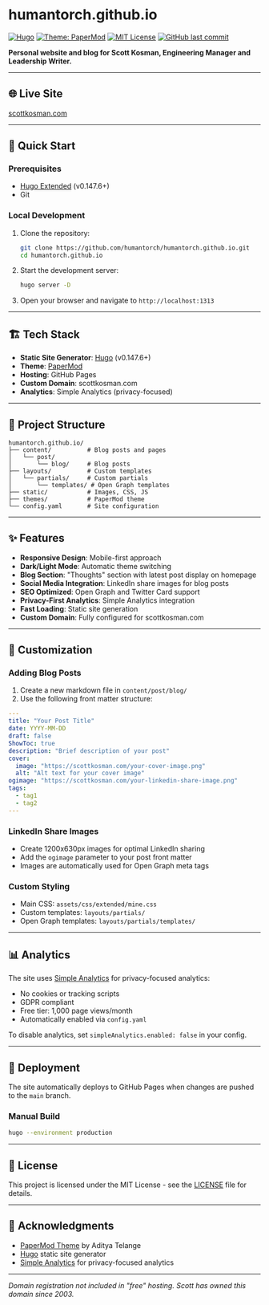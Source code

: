 # humantorch.github.io

[![Hugo](https://img.shields.io/badge/built%20with-hugo-blue)](https://gohugo.io/) [![Theme: PaperMod](https://img.shields.io/badge/theme-PaperMod-lightgrey)](https://github.com/adityatelange/hugo-PaperMod) [![MIT License](https://img.shields.io/github/license/humantorch/humantorch.github.io)](LICENSE) [![GitHub last commit](https://img.shields.io/github/last-commit/humantorch/humantorch.github.io?color=green)](https://github.com/humantorch/humantorch.github.io/commits/main)


**Personal website and blog for Scott Kosman, Engineering Manager and Leadership Writer.**

---

## 🌐 Live Site

[scottkosman.com](https://scottkosman.com)

---

## 🚀 Quick Start

### Prerequisites

- [Hugo Extended](https://gohugo.io/installation/) (v0.147.6+)
- Git

### Local Development

1. Clone the repository:
   ```bash
   git clone https://github.com/humantorch/humantorch.github.io.git
   cd humantorch.github.io
   ```

2. Start the development server:
   ```bash
   hugo server -D
   ```

3. Open your browser and navigate to `http://localhost:1313`

---

## 🏗️ Tech Stack

- **Static Site Generator**: [Hugo](https://gohugo.io/) (v0.147.6+)
- **Theme**: [PaperMod](https://github.com/adityatelange/hugo-PaperMod)
- **Hosting**: GitHub Pages
- **Custom Domain**: scottkosman.com
- **Analytics**: Simple Analytics (privacy-focused)

---

## 📁 Project Structure

```
humantorch.github.io/
├── content/          # Blog posts and pages
│   └── post/
│       └── blog/     # Blog posts
├── layouts/          # Custom templates
│   └── partials/     # Custom partials
│       └── templates/ # Open Graph templates
├── static/           # Images, CSS, JS
├── themes/           # PaperMod theme
└── config.yaml       # Site configuration
```

---

## ✨ Features

- **Responsive Design**: Mobile-first approach
- **Dark/Light Mode**: Automatic theme switching
- **Blog Section**: "Thoughts" section with latest post display on homepage
- **Social Media Integration**: LinkedIn share images for blog posts
- **SEO Optimized**: Open Graph and Twitter Card support
- **Privacy-First Analytics**: Simple Analytics integration
- **Fast Loading**: Static site generation
- **Custom Domain**: Fully configured for scottkosman.com

---

## 🎨 Customization

### Adding Blog Posts

1. Create a new markdown file in `content/post/blog/`
2. Use the following front matter structure:

```yaml
---
title: "Your Post Title"
date: YYYY-MM-DD
draft: false
ShowToc: true
description: "Brief description of your post"
cover:
  image: "https://scottkosman.com/your-cover-image.png"
  alt: "Alt text for your cover image"
ogimage: "https://scottkosman.com/your-linkedin-share-image.png"
tags:
  - tag1
  - tag2
---
```

### LinkedIn Share Images

- Create 1200x630px images for optimal LinkedIn sharing
- Add the `ogimage` parameter to your post front matter
- Images are automatically used for Open Graph meta tags

### Custom Styling

- Main CSS: `assets/css/extended/mine.css`
- Custom templates: `layouts/partials/`
- Open Graph templates: `layouts/partials/templates/`

---

## 📊 Analytics

The site uses [Simple Analytics](https://simpleanalytics.com/) for privacy-focused analytics:

- No cookies or tracking scripts
- GDPR compliant
- Free tier: 1,000 page views/month
- Automatically enabled via `config.yaml`

To disable analytics, set `simpleAnalytics.enabled: false` in your config.

---

## 🚀 Deployment

The site automatically deploys to GitHub Pages when changes are pushed to the `main` branch.

### Manual Build

```bash
hugo --environment production
```

---

## 📝 License

This project is licensed under the MIT License - see the [LICENSE](LICENSE) file for details.

---

## 🙏 Acknowledgments

- [PaperMod Theme](https://github.com/adityatelange/hugo-PaperMod) by Aditya Telange
- [Hugo](https://gohugo.io/) static site generator
- [Simple Analytics](https://simpleanalytics.com/) for privacy-focused analytics

---

*Domain registration not included in "free" hosting. Scott has owned this domain since 2003.*